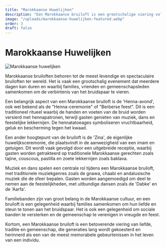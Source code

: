 ```yaml
---
title: "Marokkaanse Huwelijken"
description: "Een Marokkaanse bruiloft is een grootschalige viering vol traditie, muziek, dans, hennarituelen, heerlijk eten en familiebanden, waarin liefde en gemeenschap centraal staan."
image: "/uploads/marokkaanse-huwelijken-featured.webp"
order: 3
draft: false
---
```


# Marokkaanse Huwelijken

![Marokkaanse huwelijken](/uploads/marokkaanse-huwelijken-featured.webp)

Marokkaanse bruiloften behoren tot de meest levendige en spectaculaire bruiloften ter wereld. Het is vaak een grootschalig evenement dat meerdere dagen kan duren en waarbij families, vrienden en gemeenschapsleden samenkomen om de verbintenis van het bruidspaar te vieren.

Een belangrijk aspect van een Marokkaanse bruiloft is de 'Henna-avond', ook wel bekend als de "Henna-ceremonie" of "Berberse feest". Dit is een traditioneel ritueel waarbij de handen en voeten van de bruid worden versierd met hennapatronen, terwijl gasten genieten van muziek, dans en feestelijke lekkernijen. De hennatatoeages symboliseren vruchtbaarheid, geluk en bescherming tegen het kwaad.

Een ander hoogtepunt van de bruiloft is de 'Zina', de eigenlijke huwelijksceremonie, die plaatsvindt in de aanwezigheid van een imam en getuigen. Dit wordt vaak gevolgd door een uitgebreide receptie, waarbij gasten worden getrakteerd op traditionele Marokkaanse gerechten zoals tajine, couscous, pastilla en zoete lekkernijen zoals baklava.

Muziek en dans spelen een centrale rol tijdens een Marokkaanse bruiloft, met traditionele muziekgenres zoals de gnawa, chaabi en andalusische muziek die de sfeer bepalen. Gasten worden aangemoedigd om deel te nemen aan de feestelijkheden, met uitbundige dansen zoals de 'Dabke' en de 'Aarfa'.

Familiebanden zijn van groot belang in de Marokkaanse cultuur, en een bruiloft is een gelegenheid waarbij families samenkomen om hun liefde en steun te tonen aan het bruidspaar. Het is ook een gelegenheid om sociale banden te versterken en de gemeenschap te verenigen in vreugde en feest.

Kortom, een Marokkaanse bruiloft is een betoverende viering van liefde, traditie en gemeenschap, die generaties lang wordt gekoesterd en herinnerd als een van de meest memorabele gebeurtenissen in het leven van een individu.